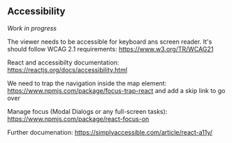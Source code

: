 ## Accessibility

_Work in progress_

The viewer needs to be accessible for keyboard ans screen reader. It's should follow WCAG 2.1 requirements: https://www.w3.org/TR/WCAG21

React and accessibilty documentation: https://reactjs.org/docs/accessibility.html

We need to trap the navigation inside the map element: https://www.npmjs.com/package/focus-trap-react and add a skip link to go over

Manage focus (Modal Dialogs or any full-screen tasks): https://www.npmjs.com/package/react-focus-on

Further documenation: https://simplyaccessible.com/article/react-a11y/

